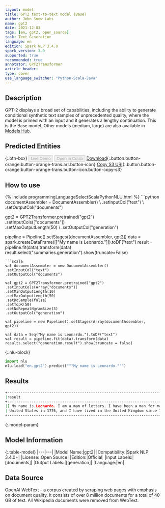 ```yaml
---
layout: model
title: GPT2 text-to-text model (Base)
author: John Snow Labs
name: gpt2
date: 2021-12-03
tags: [en, gpt2, open_source]
task: Text Generation
language: en
edition: Spark NLP 3.4.0
spark_version: 3.0
supported: true
recommended: true
annotator: GPT2Transformer
article_header:
type: cover
use_language_switcher: "Python-Scala-Java"
---
```


## Description

GPT-2 displays a broad set of capabilities, including the ability to generate conditional synthetic text samples of unprecedented quality, where the model is primed with an input and it generates a lengthy continuation. This is the Base model. Other models (medium, large) are also available in [Models Hub](https://nlp.johnsnowlabs.com/models?task=Text+Generation).

## Predicted Entities



{:.btn-box}
<button class="button button-orange" disabled>Live Demo</button>
<button class="button button-orange" disabled>Open in Colab</button>
[Download](https://s3.amazonaws.com/auxdata.johnsnowlabs.com/public/models/gpt2_en_3.4.0_3.0_1638510926608.zip){:.button.button-orange.button-orange-trans.arr.button-icon}
[Copy S3 URI](s3://auxdata.johnsnowlabs.com/public/models/gpt2_en_3.4.0_3.0_1638510926608.zip){:.button.button-orange.button-orange-trans.button-icon.button-copy-s3}

## How to use



<div class="tabs-box" markdown="1">
{% include programmingLanguageSelectScalaPythonNLU.html %}
```python
documentAssembler = DocumentAssembler() \
.setInputCol("text") \
.setOutputCol("documents")

gpt2 = GPT2Transformer.pretrained("gpt2") \
.setInputCols(["documents"]) \
.setMaxOutputLength(50) \\
.setOutputCol("generation")

pipeline = Pipeline().setStages([documentAssembler, gpt2])
data = spark.createDataFrame([["My name is Leonardo."]]).toDF("text")
result = pipeline.fit(data).transform(data)
result.select("summaries.generation").show(truncate=False)
```
```scala
val documentAssembler = new DocumentAssembler()
.setInputCol("text")
.setOutputCol("documents")

val gpt2 = GPT2Transformer.pretrained("gpt2")
.setInputCols(Array("documents"))
.setMinOutputLength(10)
.setMaxOutputLength(50)
.setDoSample(false)
.setTopK(50)
.setNoRepeatNgramSize(3)
.setOutputCol("generation")

val pipeline = new Pipeline().setStages(Array(documentAssembler, gpt2))

val data = Seq("My name is Leonardo.").toDF("text")
val result = pipeline.fit(data).transform(data)
results.select("generation.result").show(truncate = false)
```


{:.nlu-block}
```python
import nlu
nlu.load("en.gpt2").predict("""My name is Leonardo.""")
```

</div>

## Results

```bash
+----------------------------------------------------------------------------------------------------------------------------------------------------------------------------------------------------+
|result                                                                                                                                                                                                                  |
+----------------------------------------------------------------------------------------------------------------------------------------------------------------------------------------------------+
|[ My name is Leonardo. I am a man of letters. I have been a man for many years. I was born in the year 1776. I came to the  |
| United States in 1776, and I have lived in the United Kingdom since 1776]                                                                                         |
+----------------------------------------------------------------------------------------------------------------------------------------------------------------------------------------------------+
```

{:.model-param}
## Model Information

{:.table-model}
|---|---|
|Model Name:|gpt2|
|Compatibility:|Spark NLP 3.4.0+|
|License:|Open Source|
|Edition:|Official|
|Input Labels:|[documents]|
|Output Labels:|[generation]|
|Language:|en|

## Data Source

OpenAI WebText  - a corpus created by scraping web pages with emphasis on document quality. It consists of over 8 million documents for a total of 40 GB of text. All Wikipedia documents were removed from WebText.
